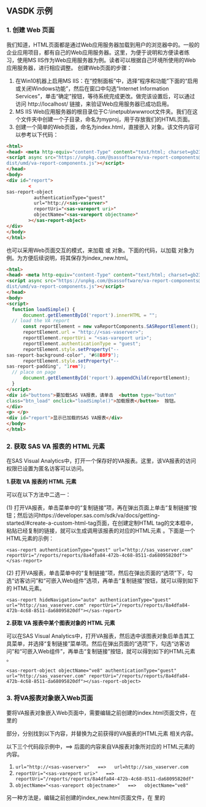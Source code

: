 ## VASDK 示例

### 1. 创建 Web 页面

我们知道，HTML页面都是通过Web应用服务器加载到用户的浏览器中的。一般的企业应用项目，都有自己的Web应用服务器。这里，为便于说明和方便读者练习，使用MS IIS作为Web应用服务器为例。读者可以根据自己环境所使用的Web应用服务器，进行相应调整。
创建Web页面的步骤：

1)	在Win10机器上启用MS IIS：在“控制面板”中，选择“程序和功能”下面的“启用或关闭Windows功能”，然后在窗口中勾选“Internet Information Services”，单击“确定”按钮，等待系统完成更改。做完该设置后，可以通过访问 http://localhost/ 链接，来验证Web应用服务器已成功启用。
2)	MS IIS Web应用服务器的根目录位于C:\inetpub\wwwroot文件夹。我们在这个文件夹中创建一个子目录，命名为myproj，用于存放我们的HTML页面。
3)	创建一个简单的Web页面，命名为index.html，直接嵌入<sas-report-object> 对象。该文件内容可以参考以下代码：
```html
<html>
<head> <meta http-equiv="content-Type" content="text/html; charset=gb2312"> 
<script async src="https://unpkg.com/@sassoftware/va-report-components@0.14.0/
dist/umd/va-report-components.js"></script>
</head>
<body>
<div id="report">
        <
sas-report-object
          authenticationType="guest"
          url="http://<sas-vaserver>"
          reportUri="<sas-vareport uri>"
          objectName="<sas-vareport objectname>"
        ></sas-report-object>
</div>
</body>
</html>
```

也可以采用Web页面交互的模式，来加载 <sas-report-object> 或 <sas-report>对象。下面的代码，以加载 <sas-report>对象为例。为方便后续说明，将其保存为index_new.html。

```html
<html>
<head> <meta http-equiv="content-Type" content="text/html; charset=gb2312"> 
<script async src="https://unpkg.com/@sassoftware/va-report-components@0.14.0/
dist/umd/va-report-components.js"></script>
</head>
<body>
<script> 
  function loadSimple() {
      document.getElementById('report').innerHTML = "";
  // load the VA report
      const reportElement = new vaReportComponents.SASReportElement();
      reportElement.url = "http://<sas-vaserver>";
      reportElement.reportUri = "<sas-vareport uri>";
      reportElement.authenticationType = "guest";
      reportElement.style.setProperty("--
sas-report-background-color", "#68B8F9");
      reportElement.style.setProperty("--
sas-report-padding", "1rem");
  // place on page
      document.getElementById('report').appendChild(reportElement);
  }
</script> 
<div id="buttons">要加载SAS VA报表，请单击  <button type="button" 
class="btn_load" onclick="loadSimple()">加载报表</button>  按钮。
</div>
<p> </p> 
<div id="report">显示已加载的SAS VA报表</div>
</body>
</html>
```


  
### 2. 获取 SAS VA 报表的 HTML 元素

在SAS Visual Analytics中，打开一个保存好的VA报表。这里，该VA报表的访问权限已设置为匿名访客可以访问。

<b>1.获取 VA 报表的 HTML 元素</b>

可以在以下方法中二选一：

(1)	打开VA报表，单击菜单中的“复制链接”项，再在弹出页面上单击“复制链接”按钮；然后访问https://developer.sas.com/sdk/va/docs/getting-started/#create-a-custom-html-tag页面，在创建定制HTML tag的文本框中，粘贴已经复制的链接，就可以生成调用该报表的对应的HTML元素 <sas-report>。下面是一个 <sas-report> HTML元素的示例：

  ```<sas-report authenticationType="guest" url="http://sas_vaserver.com" reportUri="/reports/reports/8a4dfa84-472b-4c68-8511-da68095820df"></sas-report>```

(2)	打开VA报表，单击菜单中的“复制链接”项，然后在弹出页面的“选项”下，勾选“访客访问”和“可嵌入Web组件”选项，再单击“复制链接”按钮，就可以得到如下的 <sas-report> HTML元素。

  ```<sas-report hideNavigation="auto" authenticationType="guest" url="http://sas_vaserver.com" reportUri="/reports/reports/8a4dfa84-472b-4c68-8511-da68095820df"></sas-report>```
  
<b>2.获取 VA 报表中某个图表对象的 HTML 元素</b>

可以在SAS Visual Analytics中，打开VA报表，然后选中该图表对象后单击其工具菜单，并选择“复制链接”菜单项。然后在弹出页面的“选项”下，勾选“访客访问”和“可嵌入Web组件”，再单击“复制链接”按钮，就可以得到如下的HTML元素 <sas-report-object>。

```<sas-report-object objectName="ve8" authenticationType="guest" url="http://sas_vaserver.com" reportUri="/reports/reports/8a4dfa84-472b-4c68-8511-da68095820df"></sas-report-object>```



### 3. 将VA报表对象嵌入Web页面

要将VA报表对象嵌入Web页面中，需要编辑之前创建的index.html页面文件，在 <body> 里的 <div> 部分，分别找到以下内容，并替换为之前获得的VA报表的HTML元素 <sas-report-object> 相关内容。

以下三个代码段示例中，==> 后面的内容来自VA报表对象所对应的 <sas-report-object> HTML元素的内容。
1)	```url="http://<sas-vaserver>"   ==>   url=http://sas_vaserver.com    ```
2)	```reportUri="<sas-vareport uri>"   ==>   reportUri="/reports/reports/8a4dfa84-472b-4c68-8511-da68095820df"  ```
3)	```objectName="<sas-vareport objectname>"   ==>   objectName="ve8"  ```

另一种方法是，编辑之前创建的index_new.html页面文件，在 <body> 里的 <script> 部分中， 找到VA报表对象的HTML元素 <sas-report-object> 或 <sas-report>，替换相关内容。下面的代码示例中，替换的是为之前获得的VA报表的HTML元素 <sas-report> 的相关内容。

1)	```reportElement.url = "http://<sas-vaserver>";    ==>   reportElement.url = "http://sas_vaserver.com";  ```
2)	```reportElement.reportUri = "<sas-vareport uri>";   ==>   reportElement.reportUri = "/reports/reports/8a4dfa84-472b-4c68-8511-da68095820df"; ```

至此，访问 http://localhost/myproj/index.html 页面，就可以看到VA报表中的图表对象。或者，访问 http://localhost/myproj/index_new.html 页面，刷新后，单击页面上的“加载报表”按钮，就可以看到该HTML页面中加载出的VA报表了，如下图所示。
<p align="center">
  <img src="img/IndexNew.png" width="70%" />
</p>


